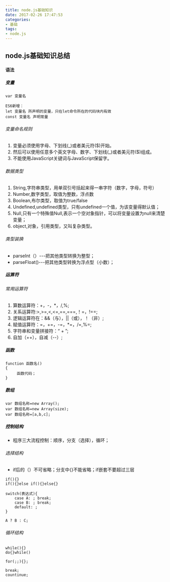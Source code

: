 ```yaml
---
title: node.js基础知识
date: 2017-02-26 17:47:53
categories: 
- 基础
tags:
- node.js
---
```


## node.js基础知识总结

#### 语法

##### 变量

```
var 变量名

ES6新增：
let 变量名 所声明的变量，只在let命令所在的代码块内有效
const 变量名 声明常量
```

###### 变量命名规则

1. 变量必须使用字母、下划线(_)或者美元符($)开始。
2. 然后可以使用任意多个英文字母、数字、下划线(_)或者美元符($)组成。
3. 不能使用JavaScript关键词与JavaScript保留字。

###### 数据类型

1. String,字符串类型，用单双引号括起来得一串字符（数字，字母，符号）
2. Number,数字类型，取值为整数，浮点数
3. Boolean,布尔类型，取值为true/false
4. Undefined,undefined类型，只有undefined一个值，为该变量得默认值；
5. Null,只有一个特殊值Null,表示一个空对象指针，可以将变量设置为null来清楚变量；
6. object,对象，引用类型，又叫复杂类型。

###### 类型装换

- parseInt（）---把其他类型转换为整型；
- parseFloat()---把其他类型转换为浮点型（小数）；

##### 运算符

###### 常用运算符

1. 算数运算符：+，-，*，/,%;
2. 关系运算符:>,>=,<,<=,==,===,！=，!==;
3. 逻辑运算符在：&&（与），||（或），！（非）;
4. 赋值运算符：=，+=，-=，*=，/=,%=;
5. 字符串和变量拼接符：“ + ”;
6. 自加（++），自减（--）;

##### 函数

```
function 函数名()
{
     函数代码；
}
```

##### 数组

```
var 数组名称=new Array();
var 数组名称=new Array(size);
var 数组名称=[a,b,c];

```

##### 控制结构

- 程序三大流程控制：顺序，分支（选择），循环；

###### 选择结构

- if后的（）不可省略；分支中{}不能省略；if嵌套不要超过三层
```
if(){}
if(){}else if(){}else{}

switch(表达式){
    case A: ; break;
    case B: ; break;
    default: ;
}

A ? B : C;
```

###### 循环结构

```
while(){}
do{}while()

for(;;){};

break;
countinue;
```